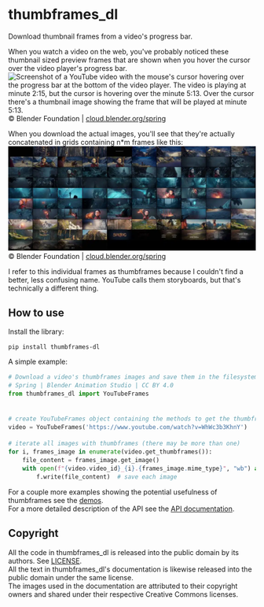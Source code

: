 # thumbframes_dl
Download thumbnail frames from a video's progress bar.

When you watch a video on the web, you've probably noticed these thumbnail sized preview frames that are shown when you hover the cursor over the video player's progress bar.  
![Screenshot of a YouTube video with the mouse's cursor hovering over the progress bar at the bottom of the video player.
  The video is playing at minute 2:15, but the cursor is hovering over the minute 5:13.
  Over the cursor there's a thumbnail image showing the frame that will be played at minute 5:13.](https://raw.githubusercontent.com/MarcAbonce/thumbframes_dl/master/docs/img/screenshot.webp)  
© Blender Foundation | [cloud.blender.org/spring](https://cloud.blender.org/films/spring)

When you download the actual images, you'll see that they're actually concatenated in grids containing n*m frames like this:  
![Grid of tiny 10x10 images showing the video's frames at a regular interval.](https://raw.githubusercontent.com/MarcAbonce/thumbframes_dl/master/docs/img/storyboard.webp)  
© Blender Foundation | [cloud.blender.org/spring](https://cloud.blender.org/films/spring)

I refer to this individual frames as thumbframes because I couldn't find a better, less confusing name. YouTube calls them storyboards, but that's technically a different thing.  

## How to use
Install the library:  
```
pip install thumbframes-dl
```  

A simple example:  
```python
# Download a video's thumbframes images and save them in the filesystem
# Spring | Blender Animation Studio | CC BY 4.0
from thumbframes_dl import YouTubeFrames


# create YouTubeFrames object containing the methods to get the thumbframes
video = YouTubeFrames('https://www.youtube.com/watch?v=WhWc3b3KhnY')

# iterate all images with thumbframes (there may be more than one)
for i, frames_image in enumerate(video.get_thumbframes()):
    file_content = frames_image.get_image()
    with open(f"{video.video_id}_{i}.{frames_image.mime_type}", "wb") as f:
        f.write(file_content)  # save each image
```

For a couple more examples showing the potential usefulness of thumbframes see the [demos](https://github.com/MarcAbonce/thumbframes_dl/tree/master/demos).  
For a more detailed description of the API see the [API documentation](https://github.com/MarcAbonce/thumbframes_dl/tree/master/docs/main.md).  

## Copyright  
All the code in thumbframes_dl is released into the public domain by its authors. See [LICENSE](https://github.com/MarcAbonce/thumbframes_dl/blob/master/LICENSE).  
All the text in thumbframes_dl's documentation is likewise released into the public domain under the same license.  
The images used in the documentation are attributed to their copyright owners and shared under their respective Creative Commons licenses.  
